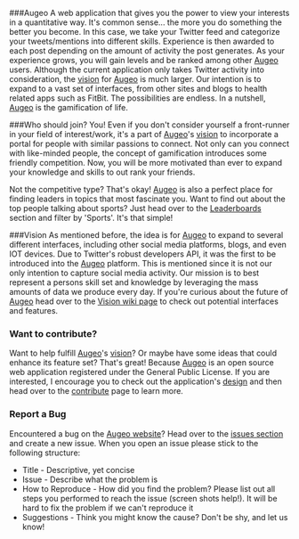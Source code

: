 ###Augeo
A web application that gives you the power to view your interests in a quantitative way. It's common sense... the more you do something the better you become. In this case, we take your Twitter feed and categorize your tweets/mentions into different skills. Experience is then awarded to each post depending on the amount of activity the post generates. As your experience grows, you will gain levels and be ranked among other <a href="https://www.augeo.io" target="_blank">Augeo</a> users. Although the current application only takes Twitter activity into consideration, the [vision](https://github.com/bpred754/augeo/wiki/vision) for <a href="https://www.augeo.io" target="_blank">Augeo</a> is much larger. Our intention is to expand to a vast set of interfaces, from other sites and blogs to health related apps such as FitBit. The possibilities are endless. In a nutshell, <a href="https://www.augeo.io" target="_blank">Augeo</a> is the gamification of life.

###Who should join?
You! Even if you don't consider yourself a front-runner in your field of interest/work, it's a part of <a href="https://www.augeo.io" target="_blank">Augeo</a>'s [vision](https://github.com/bpred754/augeo/wiki/vision) to incorporate a portal for people with similar passions to connect. Not only can you connect with like-minded people, the concept of gamification introduces some friendly competition. Now, you will be more motivated than ever to expand your knowledge and skills to out rank your friends.

Not the competitive type? That's okay! <a href="https://www.augeo.io" target="_blank">Augeo</a> is also a perfect place for finding leaders in topics that most fascinate you. Want to find out about the top people talking about sports? Just head over to the <a href="https://www.augeo.io/leaderboards" target="_blank">Leaderboards</a> section and filter by 'Sports'. It's that simple!

###Vision
As mentioned before, the idea is for <a href="https://www.augeo.io" target="_blank">Augeo</a> to expand to several different interfaces, including other social media platforms, blogs, and even IOT devices. Due to Twitter's robust developers API, it was the first to be introduced into the <a href="https://www.augeo.io" target="_blank">Augeo</a> platform. This is mentioned since it is not our only intention to capture social media activity. Our mission is to best represent a persons skill set and knowledge by leveraging the mass amounts of data we produce every day. If you're curious about the future of <a href="https://www.augeo.io" target="_blank">Augeo</a> head over to the [Vision wiki page](https://github.com/bpred754/augeo/wiki/vision) to check out potential interfaces and features.

### Want to contribute?
Want to help fulfill <a href="https://www.augeo.io" target="_blank">Augeo</a>'s [vision](https://www.github.com/bpred754/augeo/wiki/vision)? Or maybe have some ideas that could enhance its feature set? That's great! Because <a href="https://www.augeo.io" target="_blank">Augeo</a> is an open source web application registered under the General Public License. If you are interested, I encourage you to check out the application's [design](https://github.com/bpred754/augeo/wiki) and then head over to the [contribute](https://github.com/bpred754/augeo/blob/master/CONTRIBUTING.md) page to learn more.

### Report a Bug
Encountered a bug on the <a href="https://www.augeo.io" target="_blank">Augeo website</a>? Head over to the [issues section](https://github.com/bpred754/augeo/issues) and create a new issue. When you open an issue please stick to the following structure:

* Title - Descriptive, yet concise
* Issue - Describe what the problem is
* How to Reproduce - How did you find the problem? Please list out all steps you performed to reach the issue (screen shots help!). It will be hard to fix the problem if we can't reproduce it
* Suggestions - Think you might know the cause? Don't be shy, and let us know!
